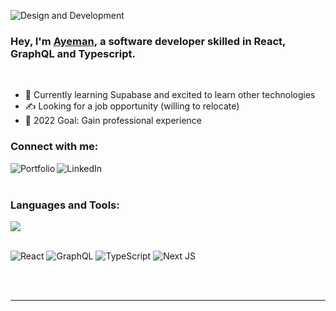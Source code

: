 ![Design and Development](https://media-exp1.licdn.com/dms/image/C5616AQFsVE9Usl6obA/profile-displaybackgroundimage-shrink_350_1400/0/1662136776941?e=1667433600&v=beta&t=FJP0XA4xsjf6PYRmEcELdhXEnb5nwBgm1d17TMrBDvw)

### Hey, I'm [Ayeman][website], a software developer skilled in React, GraphQL and Typescript.
<br />

- 🌱 Currently learning Supabase and excited to learn other technologies
- ✍️ Looking for a job opportunity (willing to relocate)
- 🥅 2022 Goal: Gain professional experience  
   
### Connect with me:

[<img align="left" alt="Portfolio" src="https://img.icons8.com/bubbles/48/000000/domain.png"/>][website]
[<img align="left" alt="LinkedIn" src="https://img.icons8.com/color/48/000000/linkedin-circled--v1.png"/>][linkedin]
<br />
<br />
 
### Languages and Tools:

<img src="https://github-readme-stats.vercel.app/api/top-langs?username=ayeman-b-salauddin"/>

<br />

<br />

![React](https://img.shields.io/badge/react-%2320232a.svg?style=for-the-badge&logo=react&logoColor=%2361DAFB)
![GraphQL](https://img.shields.io/badge/-GraphQL-E10098?style=for-the-badge&logo=graphql&logoColor=white)
![TypeScript](https://img.shields.io/badge/typescript-%23007ACC.svg?style=for-the-badge&logo=typescript&logoColor=white)
![Next JS](https://img.shields.io/badge/Next-black?style=for-the-badge&logo=next.js&logoColor=white)

<br />
<br />

---

[website]: https://ayeman-b-salauddin.vercel.app/
[linkedin]: https://www.linkedin.com/in/ayeman-bin-salauddin-0ab071204/

